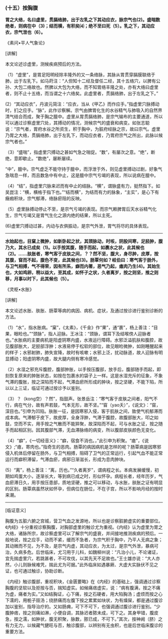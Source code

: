 ### (十五）按胸腹

**胃之大络，名曰虚里，贯膈络肺，出于左乳之下其动应衣，脉宗气也(2)。盛喘数绝者，则病在中（3)；结而横，有积矣⑷；绝不至曰死（5）。乳之下，其动应衣，宗气泄也（6）。**

​《素问•平人气象论》

[讲解]

本文论述诊虚里，测候疾病预后的方法。

（1）“虚里”，是胃足阳明经除丰隆外的又一条络脉，其脉从胃贯穿膈膜联络于肺，出于左乳下。如马莳注：“人但知十二经及督任二经，其十五络穴，以脾有公孙、大包二络故也。然脾以大包为大络，而不知胃络丰隆之处，亦有大络曰虚里者，则不止十五络，而当谓之十六络矣。此虚里者，贯膈络肺，出于左乳之下。”

(2）“其动应衣”，丹波元简注：“应衣，当从《甲乙》而作应手。”指虚里穴脉搏动时，扪之应手。“脉”，此作诊察解。宗气由脾胃化生的水谷精气与肺吸入的自然界清气结合而成，聚于胸之膻中。虚里从胃贯膈络肺，是宗气输布的主要通道，所以可以通过诊察虚里穴处，其搏动的情况，测候宗气的盛衰和病变。如张志聪说：“宗气者，胃府水谷之所资生，积于胸中，为脏府经脉之宗，故曰宗气。虚里乃胃之大络，贯膈络肺，出于左乳下，而动应衣者，乃胃府宗气之所出，此脉以候宗气者也。”

（3）“盛喘”，指虚里穴搏动之甚如气急之喘促。“数”，有屡次之意。“绝”，断绝，意即歇止。“数绝”，屡断屡续。

“中”，膻中。宗气虚乏不能守持于膻中，而浮泄于外，则见虚里搏动过剧，好象气急喘息一样，而且数急中有中止，这是膻中宗气亏竭的表现，所以说病在膻中。

（4）“结”，指虚里穴脉来迟而有中止的结脉。“横”，谓脉盛有力，挺然指下。如吴崑注：“横，横格于指下也。”“结而横”，为结而有力的脉象，“主实”，是心下有癥瘕积块，宗气郁滞，络脉瘀阻的反映。

（5）虚里脉搏动停止不至，是宗气亏竭的表现。而宗气赖脾胃后天水谷精气化生，宗气亏竭又是胃气生化之源内绝的结果，所以主死。

(6)虚里穴搏动过甚，内动与衣俱振动，是宗气外泄，胃气将尽的具体表现。

* * *

**水始起也，目窠上微肿，如新卧起之状，其颈脉动，时咳，阴股间寒，足胫肿，腹乃大，其水已成矣（1)。以手按其腹，随手而起，如裹水之状，此其候也（2)。……肤胀者，寒气客于皮肤之间，？？然不坚，腹大，身尽肿，皮厚，按其腹，窅而不起，腹色不变，此其候也(3)。肠覃何如？岐伯曰：寒气客于肠外，与卫气相搏，气不得荣，因有所系，癖而内著，恶气乃起，瘜肉乃生(4)。其始生也，大如鸡卵，稍以益大，至其成，如怀子之状，久者离岁，按之则坚，推之则移，月事以时下，此其候也（5）。**

​《灵枢•水胀》

[讲解]

本文论述水胀、肤胀、肠覃等病的病因、病机、症状，及通过按诊进行鉴别诊断的方法。

（1）“水”，指水胀病。“窠”，《太素》，《千金》作“果”，通“裹”，杨上善注：“目果，眼睑也。”“颈脉”，指人迎脉。王冰注：“颈脉，谓耳下及结喉傍人迎脉者也。”水胀病的主要病机是阳虚阴寒内盛，水液运行障碍。水邪泛溢肌肤和腹腔，故见腹部胀大，足胫部浮肿；水液易停于松软的部位，故见眼睑微肿，如刚睡醒起来的样子；水邪射肺，肺失宣降，故时有咳嗽；水邪上泛，扰动脉道，故人迎脉有明显搏动；阳虚阴寒内盛，故大腿内侧有寒冷感觉。

（2）水湿之邪充斥腹腔，腹部肿胀，以手按压腹部，放手后，腹部随手而起，即刻恢复原来的肿胀状态，如按在包裹水的袋子上一样。这是水湿充斥的征象，不象气滞的腹胀，按之深陷而不起，气滞血瘀所形成的肿块，按之坚硬，不能下陷，所以以上三证，临证可通过按诊予以鉴别。

（3）？（kong空）？然”，指鼓声。张景岳注：“寒气客于皮肤之间者，阳气不行，病在气分，故有声若鼓，气本无形，故不坚。”“窅（yao夭）”，《说文》：“窅，深目也。”引申为凹陷。肤胀一征，是因寒邪入侵，客于肌肤之间，致使气机郁滞而成本病。气滞郁于皮下，故皮厚，全身浮肿，气滞于腹腔，故腹部胀大，叩之如鼓，空而不实，用手按之气散而不能猝聚，故深陷而不起，可与水胀之证，按之随手而起相区别。因其腹部气滞，无血滞脉络的病变，所以腹部皮肤颜色无变化。

（4）“癖”，《一切经音义》：“癖，宿食不消也。，”此引申为积聚。“瘜”，《说文》;“瘜，寄肉也。”指奇生的恶肉。肠覃的病因病机是怎样的呢？肠覃病是因寒邪侵入机体后停留在肠外，与卫气相搏，阻碍了卫气的正常运行，引起气血不能正常运行而癖积滞留，气滞血瘀，病邪日渐滋长，形成为息肉肿块。

(5）“离”，杨上善注：“离，历也。”“久者离岁”，谓病程之长。本病发展缓慢，初期如鸡蛋大小，逐渐长大，等到病已成之时，形似怀孕。病程长者，经年历岁，气血瘀滞日久，用手按压患部，质地坚硬，推之可以移动，与水胀，肤胀之证有明显的区别。肠覃病虽然状如怀孕，但病位在肠位，不在子宫，所以不影响月经的按时来潮。

* * *

[临证意义]

胸腹为五脏六腑之宫城，营卫气血之发源地，所以也是诊察脏腑虚实的重要部位。《内经》十分重视诊察胸腹，对胸部虚里的触诊尤为重视。《内经》认为虚里为胃之大络，诸脉所宗，故诊察虚里可以了解宗气的盛衰，并间接地推测疾病的预后。一般地说，按之应手，动而不紧，缓而不急者，为宗气积于胸中，乃平人无病之象；其动微而不见，为不及，是宗气内虚，其动应衣，为太过，是宗气外泄，暴病可治，久病多危。后世临床，尤习用于儿科，如魏柳州说：“凡治小儿，不论诸证，宜先揣虚里穴，若跳甚者，不可攻伐，以其先天不足故也。”王士雄亦说：“大人亦然，小儿则脉候难凭，揣此尤为可据。”此外临床如遇暴厥、大虚大实脉伏不见之证，也可通过触诊，协助诊断。

《内经》触诊腹部，重视积块，《金匮要略》在《内经》的基础上，强调通过诊察胸腹的坚软以及拒按与否，揣知虚实。如候痛痞虚实，说：“病有腹满，按之不痛为虚，痛者为实。”又如结胸证，心下痛，按之石硬者，用大陷胸汤；虚烦而按之心下濡的，用栀子豉汤；绕脐痛而左腹下按之累累如块状，为有燥屎，都是通过腹诊加以鉴别，指导治疗的。又如肠痈，可下不可下，也强调通过腹诊进行鉴别。“少腹肿痞，按之则痛如淋，小便自调，其脉迟者脓未成，可下之。其身甲错，腹皮急，按之濡，如肿状，腹无积聚，脉数，脓已成，不可下。”其次，按神阙（脐）之有力无力，以候藏气健旺与否，触诊腹部，以辨别有无虫积，也是后世临床腹诊的重要方法。

